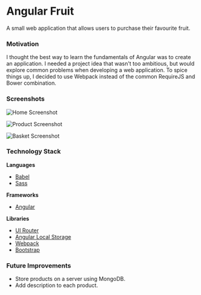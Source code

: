 # Angular Fruit

A small web application that allows users to purchase their favourite fruit.

### Motivation

I thought the best way to learn the fundamentals of Angular was to create an application. I needed a project idea that wasn't too ambitious, but would explore common problems when developing a web application. To spice things up, I decided to use Webpack instead of the common RequireJS and Bower combination.

### Screenshots

![Home Screenshot](https://raw.githubusercontent.com/lewie9021/angular-fruit/master/img/home.png)

![Product Screenshot](https://raw.githubusercontent.com/lewie9021/angular-fruit/master/img/product.png)

![Basket Screenshot](https://raw.githubusercontent.com/lewie9021/angular-fruit/master/img/basket.png)

### Technology Stack

**Languages**

- [Babel](https://www.npmjs.com/package/babel)
- [Sass](https://www.npmjs.com/package/node-sass)

**Frameworks**

- [Angular](https://www.npmjs.com/package/angular)

**Libraries**

- [UI Router](https://www.npmjs.com/package/angular-ui-router)
- [Angular Local Storage](https://www.npmjs.com/package/angular-local-storage)
- [Webpack](https://www.npmjs.com/package/webpack)
- [Bootstrap](https://www.npmjs.com/package/bootstrap)

### Future Improvements

- Store products on a server using MongoDB.
- Add description to each product.

